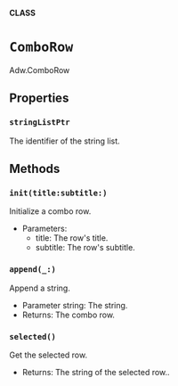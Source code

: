 **CLASS**

# `ComboRow`

Adw.ComboRow

## Properties
### `stringListPtr`

The identifier of the string list.

## Methods
### `init(title:subtitle:)`

Initialize a combo row.
- Parameters:
  - title: The row's title.
  - subtitle: The row's subtitle.

### `append(_:)`

Append a string.
- Parameter string: The string.
- Returns: The combo row.

### `selected()`

Get the selected row.
- Returns: The string of the selected row..
